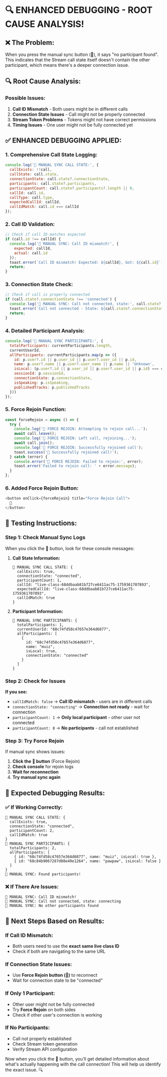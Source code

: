 # 🔍 ENHANCED DEBUGGING - ROOT CAUSE ANALYSIS!

## ❌ **The Problem:**
When you press the manual sync button (🔄), it says "no participant found". This indicates that the Stream call state itself doesn't contain the other participant, which means there's a deeper connection issue.

## 🔍 **Root Cause Analysis:**

### **Possible Issues:**
1. **Call ID Mismatch** - Both users might be in different calls
2. **Connection State Issues** - Call might not be properly connected
3. **Stream Token Problems** - Tokens might not have correct permissions
4. **Timing Issues** - One user might not be fully connected yet

## ✅ **ENHANCED DEBUGGING APPLIED:**

### **1. Comprehensive Call State Logging:**
```javascript
console.log('🔄 MANUAL SYNC CALL STATE:', {
  callExists: !!call,
  callState: call.state,
  connectionState: call.state?.connectionState,
  participants: call.state?.participants,
  participantCount: call.state?.participants?.length || 0,
  callId: call.id,
  callType: call.type,
  expectedCallId: callId,
  callIdMatch: call.id === callId
});
```

### **2. Call ID Validation:**
```javascript
// Check if call ID matches expected
if (call.id !== callId) {
  console.log('🔄 MANUAL SYNC: Call ID mismatch!', {
    expected: callId,
    actual: call.id
  });
  toast.error(`Call ID mismatch! Expected: ${callId}, Got: ${call.id}`);
  return;
}
```

### **3. Connection State Check:**
```javascript
// Check if call is properly connected
if (call.state?.connectionState !== 'connected') {
  console.log('🔄 MANUAL SYNC: Call not connected, state:', call.state?.connectionState);
  toast.error(`Call not connected - State: ${call.state?.connectionState}`);
  return;
}
```

### **4. Detailed Participant Analysis:**
```javascript
console.log('🔄 MANUAL SYNC PARTICIPANTS:', {
  totalParticipants: currentParticipants.length,
  currentUserId,
  allParticipants: currentParticipants.map(p => ({
    id: p.user?.id || p.user_id || p.user?.user_id || p.id,
    name: p.user?.name || p.user?.user_name || p.name || 'Unknown',
    isLocal: (p.user?.id || p.user_id || p.user?.user_id || p.id) === currentUserId,
    sessionId: p.sessionId,
    connectionState: p.connectionState,
    isSpeaking: p.isSpeaking,
    publishedTracks: p.publishedTracks
  }))
});
```

### **5. Force Rejoin Function:**
```javascript
const forceRejoin = async () => {
  try {
    console.log('🔄 FORCE REJOIN: Attempting to rejoin call...');
    await call.leave();
    console.log('🔄 FORCE REJOIN: Left call, rejoining...');
    await call.join();
    console.log('🔄 FORCE REJOIN: Successfully rejoined call');
    toast.success('🔄 Successfully rejoined call!');
  } catch (error) {
    console.error('🔄 FORCE REJOIN: Failed to rejoin:', error);
    toast.error('Failed to rejoin call: ' + error.message);
  }
};
```

### **6. Added Force Rejoin Button:**
```javascript
<button onClick={forceRejoin} title="Force Rejoin Call">
  🔁
</button>
```

## 🧪 **Testing Instructions:**

### **Step 1: Check Manual Sync Logs**
When you click the 🔄 button, look for these console messages:

1. **Call State Information:**
   ```
   🔄 MANUAL SYNC CALL STATE: {
     callExists: true,
     connectionState: "connected",
     participantCount: 1,
     callId: "live-class-68ddbaab81b727ce6411ac75-1759361707893",
     expectedCallId: "live-class-68ddbaab81b727ce6411ac75-1759361707893",
     callIdMatch: true
   }
   ```

2. **Participant Information:**
   ```
   🔄 MANUAL SYNC PARTICIPANTS: {
     totalParticipants: 1,
     currentUserId: "68c74fd58c47657e364d6877",
     allParticipants: [
       {
         id: "68c74fd58c47657e364d6877",
         name: "muiz",
         isLocal: true,
         connectionState: "connected"
       }
     ]
   }
   ```

### **Step 2: Check for Issues**

**If you see:**
- `callIdMatch: false` → **Call ID mismatch** - users are in different calls
- `connectionState: "connecting"` → **Connection not ready** - wait for connection
- `participantCount: 1` → **Only local participant** - other user not connected
- `participantCount: 0` → **No participants** - call not established

### **Step 3: Try Force Rejoin**
If manual sync shows issues:
1. **Click the 🔁 button** (Force Rejoin)
2. **Check console** for rejoin logs
3. **Wait for reconnection**
4. **Try manual sync again**

## 🎯 **Expected Debugging Results:**

### ✅ **If Working Correctly:**
```
🔄 MANUAL SYNC CALL STATE: {
  callExists: true,
  connectionState: "connected",
  participantCount: 2,
  callIdMatch: true
}
🔄 MANUAL SYNC PARTICIPANTS: {
  totalParticipants: 2,
  allParticipants: [
    { id: "68c74fd58c47657e364d6877", name: "muiz", isLocal: true },
    { id: "68c84b9067287d08e49e1264", name: "pawpaw", isLocal: false }
  ]
}
🔄 MANUAL SYNC: Found participants!
```

### ❌ **If There Are Issues:**
```
🔄 MANUAL SYNC: Call ID mismatch!
🔄 MANUAL SYNC: Call not connected, state: connecting
🔄 MANUAL SYNC: No other participants found
```

## 🚀 **Next Steps Based on Results:**

### **If Call ID Mismatch:**
- Both users need to use the **exact same live class ID**
- Check if both are navigating to the same URL

### **If Connection State Issues:**
- Use **Force Rejoin button (🔁)** to reconnect
- Wait for connection state to be "connected"

### **If Only 1 Participant:**
- Other user might not be fully connected
- Try **Force Rejoin** on both sides
- Check if other user's connection is working

### **If No Participants:**
- Call not properly established
- Check Stream token generation
- Verify Stream API configuration

Now when you click the 🔄 button, you'll get detailed information about what's actually happening with the call connection! This will help us identify the exact issue. 🔍
